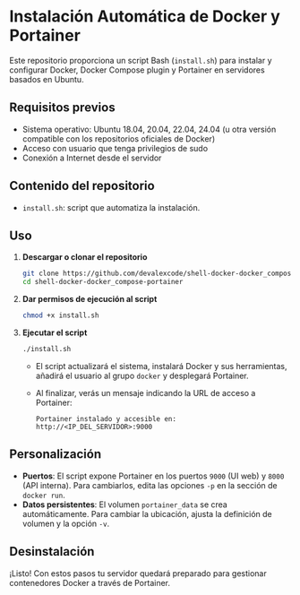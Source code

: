 # Instalación Automática de Docker y Portainer

Este repositorio proporciona un script Bash (`install.sh`) para instalar y configurar Docker, Docker Compose plugin y Portainer en servidores basados en Ubuntu.

## Requisitos previos

- Sistema operativo: Ubuntu 18.04, 20.04, 22.04, 24.04 (u otra versión compatible con los repositorios oficiales de Docker)
- Acceso con usuario que tenga privilegios de sudo
- Conexión a Internet desde el servidor

## Contenido del repositorio

- `install.sh`: script que automatiza la instalación.

## Uso

1. **Descargar o clonar el repositorio**

   ```bash
   git clone https://github.com/devalexcode/shell-docker-docker_compose-portainer.git
   cd shell-docker-docker_compose-portainer
   ```

2. **Dar permisos de ejecución al script**

   ```bash
   chmod +x install.sh
   ```

3. **Ejecutar el script**

   ```bash
   ./install.sh
   ```

   - El script actualizará el sistema, instalará Docker y sus herramientas, añadirá el usuario al grupo `docker` y desplegará Portainer.
   - Al finalizar, verás un mensaje indicando la URL de acceso a Portainer:

     ```
     Portainer instalado y accesible en: http://<IP_DEL_SERVIDOR>:9000
     ```

## Personalización

- **Puertos**: El script expone Portainer en los puertos `9000` (UI web) y `8000` (API interna). Para cambiarlos, edita las opciones `-p` en la sección de `docker run`.
- **Datos persistentes**: El volumen `portainer_data` se crea automáticamente. Para cambiar la ubicación, ajusta la definición de volumen y la opción `-v`.

## Desinstalación

¡Listo! Con estos pasos tu servidor quedará preparado para gestionar contenedores Docker a través de Portainer.
